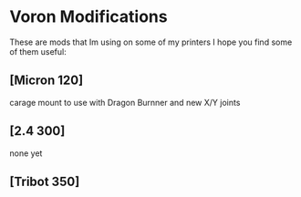 # Voron Modifications

These are mods that Im using on some of my printers 
I hope you find some of them useful:

## [Micron 120]
carage mount to use with Dragon Burnner and new X/Y joints

## [2.4 300]
none yet



## [Tribot 350]
